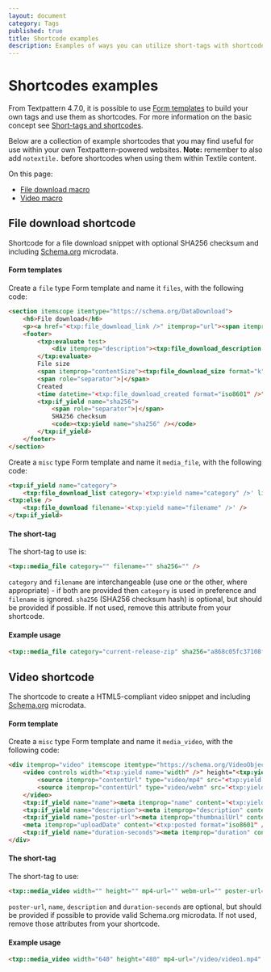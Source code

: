 ```yaml
---
layout: document
category: Tags
published: true
title: Shortcode examples
description: Examples of ways you can utilize short-tags with shortcodes (Form partials) within Textpattern 4.7 onwards
---
```


# Shortcodes examples

From Textpattern 4.7.0, it is possible to use [Form templates](https://docs.textpattern.io/themes/form-templates-explained) to build your own tags and use them as shortcodes. For more information on the basic concept see [Short-tags and shortcodes](https://docs.textpattern.io/tags/tag-basics/short-tags-and-shortcodes).

Below are a collection of example shortcodes that you may find useful for use within your own Textpattern-powered websites. **Note:** remember to also add `notextile.` before shortcodes when using them within Textile content.

On this page:

* [File download macro](#file-download-macro)
* [Video macro](#video-macro)

## File download shortcode

Shortcode for a file download snippet with optional SHA256 checksum and including [Schema.org](https://schema.org) microdata.

#### Form templates

Create a `file` type Form template and name it `files`, with the following code:

~~~ html
<section itemscope itemtype="https://schema.org/DataDownload">
    <h6>File download</h6>
    <p><a href="<txp:file_download_link />" itemprop="url"><span itemprop="name"><txp:file_download_name /></span></a></p>
    <footer>
        <txp:evaluate test>
            <div itemprop="description"><txp:file_download_description /></div>
        </txp:evaluate>
        File size
        <span itemprop="contentSize"><txp:file_download_size format="k" decimals="0" /></span>
        <span role="separator">|</span>
        Created
        <time datetime="<txp:file_download_created format="iso8601" />" itemprop="dateCreated"><txp:file_download_created format="%d %b %Y" /></time>
        <txp:if_yield name="sha256">
            <span role="separator">|</span>
            SHA256 checksum
            <code><txp:yield name="sha256" /></code>
        </txp:if_yield>
    </footer>
</section>
~~~

Create a `misc` type Form template and name it `media_file`, with the following code:

~~~ html
<txp:if_yield name="category">
    <txp:file_download_list category='<txp:yield name="category" />' limit="1" break="" sort="created desc" />
<txp:else />
    <txp:file_download filename='<txp:yield name="filename" />' />
</txp:if_yield>
~~~

#### The short-tag

The short-tag to use is:

~~~ html
<txp::media_file category="" filename="" sha256="" />
~~~

`category` and `filename` are interchangeable (use one or the other, where appropriate) - if both are provided then `category` is used in preference and `filename` is ignored. `sha256` (SHA256 checksum hash) is optional, but should be provided if possible. If not used, remove this attribute from your shortcode.

#### Example usage

~~~ html
<txp::media_file category="current-release-zip" sha256="a868c05fc37108f2bb5e878cfbcdc61a82ce2646c4676cccb8105a6c6277be7a" />
~~~

## Video shortcode

The shortcode to create a HTML5-compliant video snippet and including [Schema.org](https://schema.org) microdata.

#### Form template

Create a `misc` type Form template and name it `media_video`, with the following code:

~~~ html
<div itemprop="video" itemscope itemtype="https://schema.org/VideoObject">
    <video controls width="<txp:yield name="width" />" height="<txp:yield name="height" />"<txp:if_yield name="poster-url"> poster="<txp:yield name="poster-url" />"</txp:if_yield>>
        <source itemprop="contentUrl" type="video/mp4" src="<txp:yield name="mp4-url" />">
        <source itemprop="contentUrl" type="video/webm" src="<txp:yield name="webm-url" />">
    </video>
    <txp:if_yield name="name"><meta itemprop="name" content="<txp:yield name="name" />"></txp:if_yield>
    <txp:if_yield name="description"><meta itemprop="description" content="<txp:yield name="description" />"></txp:if_yield>
    <txp:if_yield name="poster-url"><meta itemprop="thumbnailUrl" content="<txp:yield name="poster-url" />"></txp:if_yield>
    <meta itemprop="uploadDate" content="<txp:posted format="iso8601" />">
    <txp:if_yield name="duration-seconds"><meta itemprop="duration" content="T<txp:yield name="duration-seconds" />S"></txp:if_yield>
</div>
~~~

#### The short-tag

The short-tag to use:

~~~ html
<txp::media_video width="" height="" mp4-url="" webm-url="" poster-url="" name="" description="" duration-seconds=""/>
~~~

`poster-url`, `name`, `description` and `duration-seconds` are optional, but should be provided if possible to provide valid Schema.org microdata. If not used, remove those attributes from your shortcode.

#### Example usage

~~~ html
<txp::media_video width="640" height="480" mp4-url="/video/video1.mp4" webm-url="/video/video1.webm" poster-url="/video/video1-poster.png" name="Cat video" description="My great video of cats." duration-seconds="20" />
~~~
